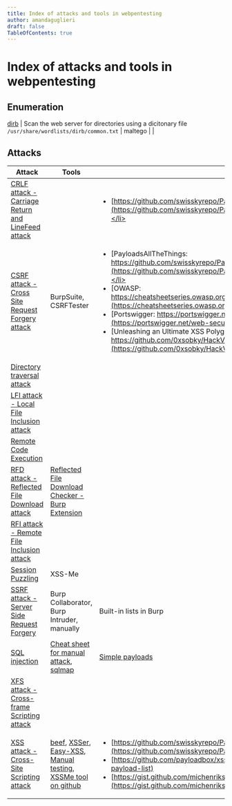 ```yaml
---
title: Index of attacks and tools in webpentesting
author: amandaguglieri
draft: false
TableOfContents: true
---
```


# Index of attacks and tools in webpentesting


## Enumeration

[dirb](dirb.md) |  Scan the  web server for directories using a dicitonary file  `/usr/share/wordlists/dirb/common.txt` |
maltego |   |



## Attacks

| Attack | Tools | Payloads |
| ------------- | ---- | ----------- |
| [CRLF attack - Carriage Return and LineFeed attack](carriage-return-and-linefeed-crlf.md) |  | <ul><li>[https://github.com/swisskyrepo/PayloadsAllTheThings/tree/master/CRLF%20Injection](https://github.com/swisskyrepo/PayloadsAllTheThings/tree/master/CRLF%20Injection).</li></u>|
| [CSRF attack - Cross Site Request Forgery attack](cross-site-request-forgery-csrf.md) | BurpSuite, CSRFTester | <ul><li>[PayloadsAllTheThings: https://github.com/swisskyrepo/PayloadsAllTheThings/tree/master/CSRF%20Injection](https://github.com/swisskyrepo/PayloadsAllTheThings/tree/master/CSRF%20Injection).</li><li>[OWASP: https://cheatsheetseries.owasp.org/cheatsheets/XSS_Filter_Evasion_Cheat_Sheet.html](https://cheatsheetseries.owasp.org/cheatsheets/XSS_Filter_Evasion_Cheat_Sheet.html)</li><li>[Portswigger: https://portswigger.net/web-security/cross-site-scripting/cheat-sheet](https://portswigger.net/web-security/cross-site-scripting/cheat-sheet)</li><li>[Unleashing an Ultimate XSS Polyglot: https://github.com/0xsobky/HackVault/wiki/Unleashing-an-Ultimate-XSS-Polyglot](https://github.com/0xsobky/HackVault/wiki/Unleashing-an-Ultimate-XSS-Polyglot)</li></u> |
| [Directory traversal attack](directory-traversal.md) |  |  |
| [LFI attack - Local File Inclusion attack](local-file-inclusion-lfi.md) |  |  |
| [Remote Code Execution](remote-code-execution-rce.md) |   |  |
| [RFD attack - Reflected File Download attack](reflected-file-download-rfd.md) | [Reflected File Download Checker - Burp Extension](https://portswigger.net/bappstore/34cd4392e7e04999b9ca0cc91f58886c) |  |
| [RFI attack - Remote File Inclusion attack](remote-file-inclusion-rfi.md) |  |  |
| [Session Puzzling](session-puzzling-or-session-variable-overloading.md) | XSS-Me |  |
| [SSRF attack - Server Side Request Forgery](hackingapis/server-side-request-forgery-ssrf.md) | Burp Collaborator, Burp Intruder, manually | Built-in lists in Burp |
| [SQL injection](sql-injection.md) | [Cheat sheet for manual attack](sqli-manual-attack.md), [sqlmap](sqlmap.md) | [Simple payloads](https://raw.githubusercontent.com/amandaguglieri/dictionaries/main/SQL-injection.md)  |
| [XFS attack - Cross-frame Scripting attack](cross-frame-scripting-xfs.md) |  |  |
| [XSS attack - Cross-Site Scripting attack](cross-site-scripting-xss.md) |  [beef](beef.md),  [XSSer](xsser.md), [Easy-XSS](https://addons.mozilla.org/en-US/firefox/addon/easy-xss/), [Manual testing](cross-site-scripting-xss.md), [XSSMe tool on github](https://github.com/SecurityCompass/XSSMe) | <ul><li>[https://github.com/swisskyrepo/PayloadsAllTheThings/tree/master/XSS%20Injection](https://github.com/swisskyrepo/PayloadsAllTheThings/tree/master/XSS%20Injection)</li> <li>[https://github.com/payloadbox/xss-payload-list](https://github.com/payloadbox/xss-payload-list)</li> <li>[https://gist.github.com/michenriksen/d729cd67736d750b3551876bbedbe626](https://gist.github.com/michenriksen/d729cd67736d750b3551876bbedbe626)</li>  </ul> |



